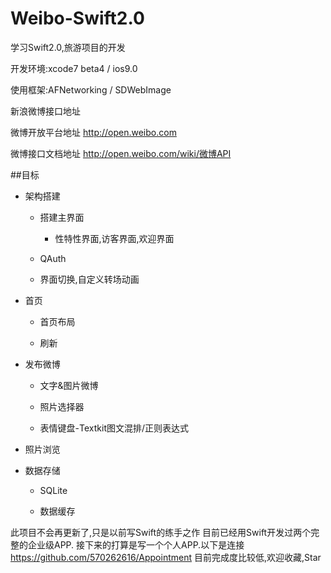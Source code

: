 # Weibo-Swift2.0
学习Swift2.0,旅游项目的开发

开发环境:xcode7 beta4 / ios9.0 

使用框架:AFNetworking / SDWebImage

新浪微博接口地址

微博开放平台地址 http://open.weibo.com

微博接口文档地址 http://open.weibo.com/wiki/微博API

##目标

* 架构搭建

  * 搭建主界面
    * 性特性界面,访客界面,欢迎界面

  * QAuth

  * 界面切换,自定义转场动画

* 首页

  * 首页布局

  * 刷新

* 发布微博

  * 文字&图片微博

  * 照片选择器

  * 表情键盘-Textkit图文混排/正则表达式

* 照片浏览

* 数据存储

  * SQLite

  * 数据缓存

此项目不会再更新了,只是以前写Swift的练手之作
目前已经用Swift开发过两个完整的企业级APP.
接下来的打算是写一个个人APP.以下是连接
https://github.com/570262616/Appointment
目前完成度比较低,欢迎收藏,Star
